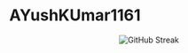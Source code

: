 # AYushKUmar1161
<p align="center">
  <img src="https://github-readme-streak-stats.herokuapp.com/?user=AyushKumar&theme=radical" alt="GitHub Streak">
</p>
